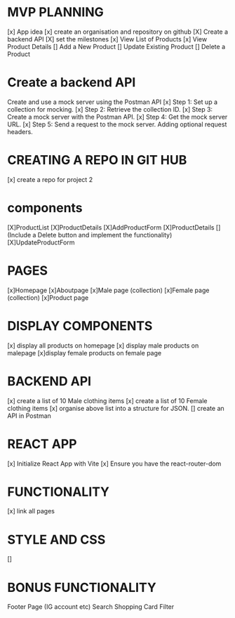 #  MVP PLANNING
[x] App idea
[x] create an organisation and repository on github
[X] Create a backend API
[X] set the milestones
[x] View List of Products
[x] View Product Details
[] Add a New Product
[] Update Existing Product
[] Delete a Product

# Create a backend API
Create and use a mock server using the Postman API
[x] Step 1: Set up a collection for mocking.
[x] Step 2: Retrieve the collection ID.
[x] Step 3: Create a mock server with the Postman API.
[x] Step 4: Get the mock server URL.
[x] Step 5: Send a request to the mock server.
Adding optional request headers.



# CREATING A REPO IN GIT HUB
[x] create a repo for project 2



# components
[X]ProductList
[X]ProductDetails
[X]AddProductForm
[X]ProductDetails
[] (Include a Delete button and implement the functionality)
[X]UpdateProductForm



# PAGES
[x]Homepage
[x]Aboutpage
[x]Male page (collection)
[x]Female page (collection)
[x]Product page

# DISPLAY COMPONENTS
[x] display all products on homepage
[x] display male products on malepage
[x]display female products on female page


# BACKEND API
[x] create a list of 10 Male clothing items
[x] create a list of 10 Female clothing items
[x] organise above list into a structure for JSON.
[] create an API in Postman

# REACT APP
[x] Initialize React App with Vite
[x] Ensure you have the react-router-dom

# FUNCTIONALITY

[x] link all pages


# STYLE AND CSS
[]

# BONUS FUNCTIONALITY
Footer Page (IG account etc)
Search 
Shopping Card
Filter